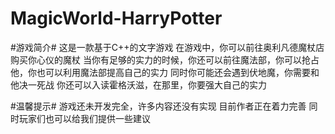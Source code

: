 # MagicWorld-HarryPotter
#游戏简介#
这是一款基于C++的文字游戏
在游戏中，你可以前往奥利凡德魔杖店购买你心仪的魔杖
当你有足够的实力的时候，你还可以前往魔法部，你可以抢占他，你也可以利用魔法部提高自己的实力
同时你可能还会遇到伏地魔，你需要和他决一死战
你还可以入读霍格沃滋，在那里，你要强大自己的实力

#温馨提示#
游戏还未开发完全，许多内容还没有实现
目前作者正在着力完善
同时玩家们也可以给我们提供一些建议
